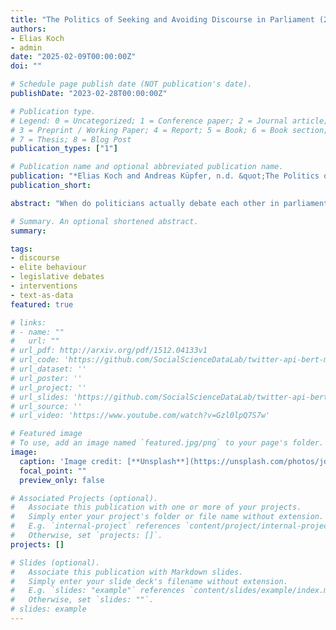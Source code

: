 ```yaml
---
title: "The Politics of Seeking and Avoiding Discourse in Parliament (2025, Accepted at European Journal of Political Research)"
authors:
- Elias Koch
- admin
date: "2025-02-09T00:00:00Z"
doi: ""

# Schedule page publish date (NOT publication's date).
publishDate: "2023-02-28T00:00:00Z"

# Publication type.
# Legend: 0 = Uncategorized; 1 = Conference paper; 2 = Journal article;
# 3 = Preprint / Working Paper; 4 = Report; 5 = Book; 6 = Book section;
# 7 = Thesis; 8 = Blog Post
publication_types: ["1"]

# Publication name and optional abbreviated publication name.
publication: "*Elias Koch and Andreas Küpfer, n.d. &quot;The Politics of Seeking and Avoiding Discourse in Parliament&quot; <i>Manuscript in preparation</i>.*"
publication_short: 

abstract: "When do politicians actually debate each other in parliament, and when do they avoid discourse? While existing research has shown MPs to unilaterally leverage the dialogical nature of legislative debates to their advantage, the circumstances facilitating actual discursive interaction have so far received less attention. We introduce a new framework to study the emergence of discourse in political debates. Applying this framework, we expect ideological differences and government-opposition dynamics to shape politicians’ choices about seeking or avoiding discourse. To test these hypotheses, we draw on an original dataset comprising all attempted and successful interventions (Zwischenfragen) — extraordinary, voluntary discursive exchanges between speakers and MPs in the audience — in the German Bundestag (1990-2020). Using a pipeline solely developed for this study, we analyse 14,595 automatically annotated intervention attempts and find that MPs separated by diverging preferences seek discourse with one another more often than their ideologically aligned counterparts. At the same time, these exact attempts do less frequently result in discursive interactions. When considering government-opposition dynamics in this process, we observe very similar patterns: Attempts to initiate discourse are particularly common among opposition MPs facing government speakers, and we find tentative evidence suggesting that government actors are most likely to avoid these invitations to discursive interaction. Our findings have important implications for our understanding of elite behaviour in public environments."

# Summary. An optional shortened abstract.
summary: 

tags:
- discourse
- elite behaviour
- legislative debates
- interventions
- text-as-data
featured: true

# links:
# - name: ""
#   url: ""
# url_pdf: http://arxiv.org/pdf/1512.04133v1
# url_code: 'https://github.com/SocialScienceDataLab/twitter-api-bert-method/tree/main/code'
# url_dataset: ''
# url_poster: ''
# url_project: ''
# url_slides: 'https://github.com/SocialScienceDataLab/twitter-api-bert-method/blob/main/slides-twitter-api-bert-method.pdf'
# url_source: ''
# url_video: 'https://www.youtube.com/watch?v=Gzl0lpQ7S7w'

# Featured image
# To use, add an image named `featured.jpg/png` to your page's folder. 
image:
  caption: 'Image credit: [**Unsplash**](https://unsplash.com/photos/jdD8gXaTZsc)'
  focal_point: ""
  preview_only: false

# Associated Projects (optional).
#   Associate this publication with one or more of your projects.
#   Simply enter your project's folder or file name without extension.
#   E.g. `internal-project` references `content/project/internal-project/index.md`.
#   Otherwise, set `projects: []`.
projects: []

# Slides (optional).
#   Associate this publication with Markdown slides.
#   Simply enter your slide deck's filename without extension.
#   E.g. `slides: "example"` references `content/slides/example/index.md`.
#   Otherwise, set `slides: ""`.
# slides: example
---
```

